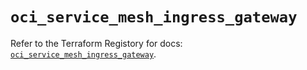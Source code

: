 # `oci_service_mesh_ingress_gateway`

Refer to the Terraform Registory for docs: [`oci_service_mesh_ingress_gateway`](https://registry.terraform.io/providers/oracle/oci/6.18.0/docs/resources/service_mesh_ingress_gateway).
